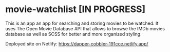# movie-watchlist [IN PROGRESS]

This is an app an app for searching and storing movies to be watched. It uses The Open Movie Database API that allows to browse the IMDb movies 
database as well as SCSS for better and more organized styling.

Deployed site on Netlify: https://dapper-cobbler-191cce.netlify.app/
